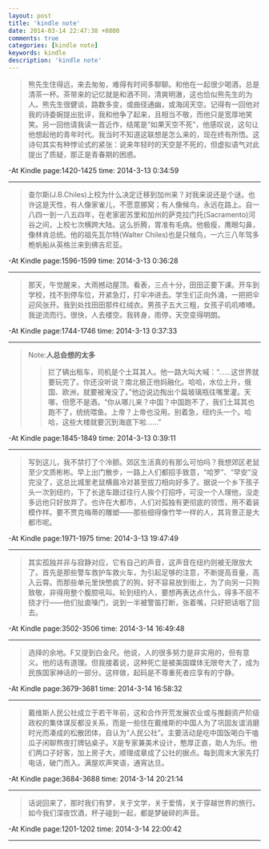 ```yaml
---
layout: post
title: 'kindle note'
date: 2014-03-14 22:47:38 +0800
comments: true 
categories: [kindle note]
keywords: kindle
description: 'kindle note' 
---
```


>熊先生住得远，来去匆匆，难得有时间多聊聊。和他在一起很少喝酒，总是清茶一杯。茶带来的记忆就是和酒不同，清爽明澈，这也恰似熊先生的为人。熊先生很健谈，路数多变，或曲径通幽，或海阔天空。记得有一回他对我的诗委婉提出批评，我和他争了起来，且相当不敬，而他只是宽厚地笑笑。另一回他请我读一首近作，结尾是“如果天空不死”，他感叹说，这句让他想起他的青年时代。我当时不知道这联想是怎么来的，现在终有所悟。这诗句其实有种悖论式的紧张：说来年轻时的天空是不死的，但虚拟语气对此提出了质疑，那正是青春期的困惑。  

-At Kindle page:1420-1425 	 time: 2014-3-13 0:34:59 

------------------

<!-- more -->
>查尔斯(J.B.Chiles)上校为什么决定迁移到加州来？对我来说还是个谜。也许这是天性，有人像家雀儿，不愿意挪窝；有人像候鸟，永远在路上。自一八四一到一八五四年，在老家密苏里和加州的萨克拉门托(Sacramento)河谷之间，上校七次横跨大陆。这么折腾，胃准有毛病。他极瘦，鹰眼勾鼻，像林肯总统。他的祖先瓦尔特(Walter Chiles)也是只候鸟，一六三八年驾多桅帆船从英格兰来到佛吉尼亚。  

-At Kindle page:1596-1599 	 time: 2014-3-13 0:36:28 

------------------

>那天，午觉醒来，大雨撼动屋顶。看表，三点十分，田田正要下课。开车到学校，找不到停车位，开紧急灯，打伞冲进去。学生们正向外涌，一把把伞迎风张开。我到处找田田那件红绒衣。男孩子五大三粗，女孩子叽叽喳喳。我逆流而行。很快，人去楼空。我转身，雨停，天空变得明朗。  

-At Kindle page:1744-1746 	 time: 2014-3-13 0:37:33 

------------------

>Note:**人总会想的太多**
>>拦了辆出租车，司机是个土耳其人。他一路大叫大喊：“……这世界就要玩完了。你还没听说？南北极正他妈融化。哈哈，水位上升，俄国、欧洲，就要被淹没了。”他边说边掏出个扁玻璃瓶往嘴里灌。天哪，但愿不是酒。“你从哪儿来？中国？中国跑不了，我们土耳其也跑不了，统统喂鱼。上帝？上帝也没用。别着急，纽约头一个。哈哈，这些大楼就要沉到海底下啦……”  

-At Kindle page:1845-1849 	 time: 2014-3-13 0:39:11 

------------------

>写到这儿，我不禁打了个冷颤。郊区生活真的有那么可怕吗？我想郊区老鼠至少文质彬彬。早上出门散步，一路上人们都招手致意，“哈罗”、“早安”没完没了，这总比城里老鼠横眉冷对甚至拔刀相向好多了。据说一个乡下孩子头一次到纽约，下了长途车跟过往行人挨个打招呼，可没一个人理他，没走多远他只好放弃了。也许在大都市，人们对孤独有更彻底的领悟，用不着装模作样。要不贾克梅蒂的雕塑——那些细得像竹竿一样的人，其背景正是大都市呢。  

-At Kindle page:1971-1975 	 time: 2014-3-13 19:47:49 

------------------

>其实孤独并非与寂静对应，它有自己的声音，这声音在纽约则被无限放大了。首先是那些警车救护车救火车，为引起足够的注意，不断提高音量，高入云霄。而那些单元里快憋疯了的狗，好不容易放到街上，为了向另一只狗致敬，非得用整个腹腔吼叫。轮到纽约人，要想再表达点什么，得多不屈不挠才行——他们扯直嗓门，说到一半被警笛打断，张着嘴，只好把话咽了回去。  

-At Kindle page:3502-3506 	 time: 2014-3-14 16:49:48 

------------------

>选择的余地。F又提到白金尺。他说，人的很多努力是非实用的，但有意义。他的话有道理。但我接着说，这种死亡是被美国媒体无限夸大了，成为民族国家神话的一部分。这样做，起码是不尊重死者应享有的宁静。  

-At Kindle page:3679-3681 	 time: 2014-3-14 16:58:32 

------------------

>戴维斯人民公社成立于若干年前，这和合作开荒发展农业或与推翻资产阶级政权的集体谋反都没关系，而是一些住在戴维斯的中国人为了巩固友谊消磨时光而凑成的松散团体，自认为“人民公社”。主要活动是吃中国饭喝白干嗑瓜子闲聊熬夜打牌钻桌子。X是专家兼美术设计，憨厚正直，助人为乐。他们两口子好客，加上房子大，顺理成章成了公社的据点。每到周末大家先打电话，破门而入。满屋欢声笑语，通宵达旦。  

-At Kindle page:3684-3688 	 time: 2014-3-14 20:21:14 

------------------

>话说回来了，那时我们有梦，关于文学，关于爱情，关于穿越世界的旅行。如今我们深夜饮酒，杯子碰到一起，都是梦破碎的声音。  

-At Kindle page:1201-1202 	 time: 2014-3-14 22:00:42 

------------------

